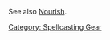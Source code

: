 See also [Nourish](Nourish.md "wikilink").

[Category: Spellcasting Gear](Category:_Spellcasting_Gear "wikilink")
